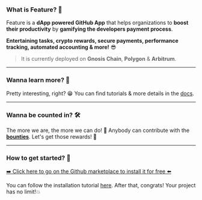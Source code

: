 ### What is Feature? 🤖

Feature is a **dApp powered GitHub App** that helps organizations to **boost their productivity** by **gamifying the developers payment process**.

**Entertaining tasks, crypto rewards, secure payments, performance tracking, automated accounting & more!** 😎

> It is currently deployed on **Gnosis Chain**, **Polygon** & **Arbitrum**.

___

### Wanna learn more? 📖

Pretty interesting, right? 😁 You can find tutorials & more details in the [docs](https://docs.feature.sh).

___

### Wanna be counted in? 🛠️

The more we are, the more we can do! 💪 Anybody can contribute with the **[bounties](https://github.com/feature-sh/bounties)**. Let's get those rewards! 🤑

___

### How to get started? 🚀

[➡️ Click here to go on the Github marketplace to install it for free ⬅️](https://github.com/marketplace/feature-bot)

You can follow the installation tutorial [here](https://docs.feature.sh/#getting-started). After that, congrats! Your project has no limit!💥
